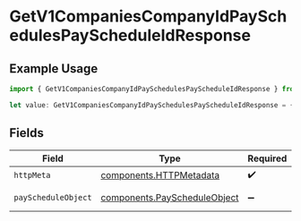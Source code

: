# GetV1CompaniesCompanyIdPaySchedulesPayScheduleIdResponse

## Example Usage

```typescript
import { GetV1CompaniesCompanyIdPaySchedulesPayScheduleIdResponse } from "@gusto/embedded-api/models/operations/getv1companiescompanyidpayschedulespayscheduleid.js";

let value: GetV1CompaniesCompanyIdPaySchedulesPayScheduleIdResponse = {};
```

## Fields

| Field                                                                        | Type                                                                         | Required                                                                     | Description                                                                  |
| ---------------------------------------------------------------------------- | ---------------------------------------------------------------------------- | ---------------------------------------------------------------------------- | ---------------------------------------------------------------------------- |
| `httpMeta`                                                                   | [components.HTTPMetadata](../../models/components/httpmetadata.md)           | :heavy_check_mark:                                                           | N/A                                                                          |
| `payScheduleObject`                                                          | [components.PayScheduleObject](../../models/components/payscheduleobject.md) | :heavy_minus_sign:                                                           | Example response                                                             |